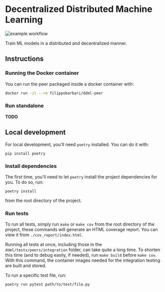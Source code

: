 # Decentralized Distributed Machine Learning
![example workflow](https://github.com/Ledmington/DDML/actions/workflows/main.yml/badge.svg)

Train ML models in a distributed and decentralized manner.

## Instructions
### Running the Docker container
You can run the peer packaged inside a docker container with:
```bash
docker run -it --rm filippobarbari/ddml-peer
```

### Run standalone
**TODO**

## Local development
For local development, you'll need `poetry` installed. You can do it with:
```
pip install poetry
```

### Install dependencies
The first time, you'll need to let `poetry` install the project dependencies for you. To do so, run:
```
poetry install
```
from the root directory of the project.

### Run tests
To run all tests, simply run `make` or `make cov` from the root directory of the project, these commands will generate an HTML coverage report.
You can view it from `./cov_report/index.html`.

Running all tests at once, including those in the `ddml/tests/peers/integration` folder, can take quite a long time. To shorten this time (and to debug easily, if needed), run `make build` before `make cov`. With this command, the container images needed for the integration testing are built and stored.

To run a specific test file, run:
```
poetry run pytest path/to/test/file.py
```